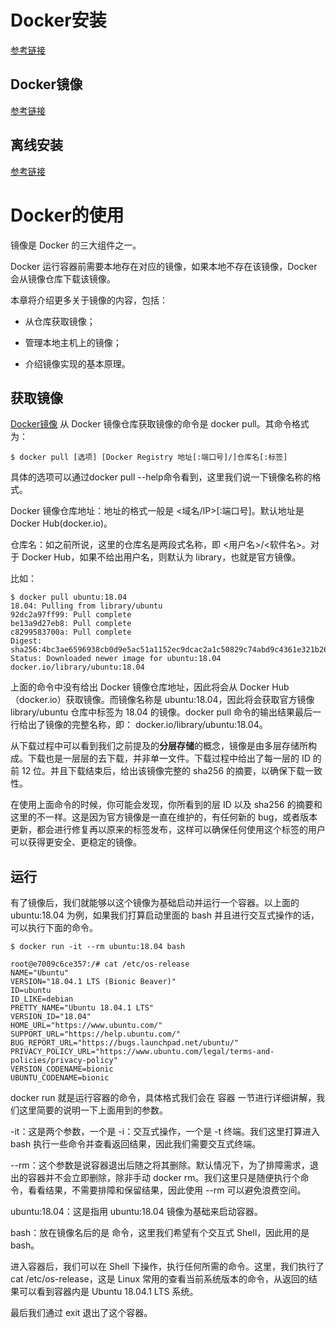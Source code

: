 # Docker安装
<a href="https://yeasy.gitbook.io/docker_practice/install/ubuntu" title="超链接title">参考链接</a>

## Docker镜像
<a href="https://yeasy.gitbook.io/docker_practice/install/mirror" title="超链接title">参考链接</a>

## 离线安装
<a href="https://yeasy.gitbook.io/docker_practice/install/offline" title="超链接title">参考链接</a>


# Docker的使用
镜像是 Docker 的三大组件之一。

Docker 运行容器前需要本地存在对应的镜像，如果本地不存在该镜像，Docker 会从镜像仓库下载该镜像。

本章将介绍更多关于镜像的内容，包括：

- 从仓库获取镜像；

- 管理本地主机上的镜像；

- 介绍镜像实现的基本原理。
  
## 获取镜像
<a href="https://hub.docker.com/search?q=&type=image" title="超链接title">Docker镜像</a>
从 Docker 镜像仓库获取镜像的命令是 docker pull。其命令格式为：

    $ docker pull [选项] [Docker Registry 地址[:端口号]/]仓库名[:标签]
具体的选项可以通过docker pull --help命令看到，这里我们说一下镜像名称的格式。

Docker 镜像仓库地址：地址的格式一般是 <域名/IP>[:端口号]。默认地址是 Docker Hub(docker.io)。

仓库名：如之前所说，这里的仓库名是两段式名称，即 <用户名>/<软件名>。对于 Docker Hub，如果不给出用户名，则默认为 library，也就是官方镜像。

比如：

    $ docker pull ubuntu:18.04
    18.04: Pulling from library/ubuntu
    92dc2a97ff99: Pull complete
    be13a9d27eb8: Pull complete
    c8299583700a: Pull complete
    Digest: sha256:4bc3ae6596938cb0d9e5ac51a1152ec9dcac2a1c50829c74abd9c4361e321b26
    Status: Downloaded newer image for ubuntu:18.04
    docker.io/library/ubuntu:18.04
上面的命令中没有给出 Docker 镜像仓库地址，因此将会从 Docker Hub （docker.io）获取镜像。而镜像名称是 ubuntu:18.04，因此将会获取官方镜像 library/ubuntu 仓库中标签为 18.04 的镜像。docker pull 命令的输出结果最后一行给出了镜像的完整名称，即： docker.io/library/ubuntu:18.04。

从下载过程中可以看到我们之前提及的**分层存储**的概念，镜像是由多层存储所构成。下载也是一层层的去下载，并非单一文件。下载过程中给出了每一层的 ID 的前 12 位。并且下载结束后，给出该镜像完整的 sha256 的摘要，以确保下载一致性。

在使用上面命令的时候，你可能会发现，你所看到的层 ID 以及 sha256 的摘要和这里的不一样。这是因为官方镜像是一直在维护的，有任何新的 bug，或者版本更新，都会进行修复再以原来的标签发布，这样可以确保任何使用这个标签的用户可以获得更安全、更稳定的镜像。

## 运行
有了镜像后，我们就能够以这个镜像为基础启动并运行一个容器。以上面的 ubuntu:18.04 为例，如果我们打算启动里面的 bash 并且进行交互式操作的话，可以执行下面的命令。

    $ docker run -it --rm ubuntu:18.04 bash

    root@e7009c6ce357:/# cat /etc/os-release
    NAME="Ubuntu"
    VERSION="18.04.1 LTS (Bionic Beaver)"
    ID=ubuntu
    ID_LIKE=debian
    PRETTY_NAME="Ubuntu 18.04.1 LTS"
    VERSION_ID="18.04"
    HOME_URL="https://www.ubuntu.com/"
    SUPPORT_URL="https://help.ubuntu.com/"
    BUG_REPORT_URL="https://bugs.launchpad.net/ubuntu/"
    PRIVACY_POLICY_URL="https://www.ubuntu.com/legal/terms-and-policies/privacy-policy"
    VERSION_CODENAME=bionic
    UBUNTU_CODENAME=bionic

docker run 就是运行容器的命令，具体格式我们会在 容器 一节进行详细讲解，我们这里简要的说明一下上面用到的参数。

-it：这是两个参数，一个是 -i：交互式操作，一个是 -t 终端。我们这里打算进入 bash 执行一些命令并查看返回结果，因此我们需要交互式终端。

--rm：这个参数是说容器退出后随之将其删除。默认情况下，为了排障需求，退出的容器并不会立即删除，除非手动 docker rm。我们这里只是随便执行个命令，看看结果，不需要排障和保留结果，因此使用 --rm 可以避免浪费空间。

ubuntu:18.04：这是指用 ubuntu:18.04 镜像为基础来启动容器。

bash：放在镜像名后的是 命令，这里我们希望有个交互式 Shell，因此用的是 bash。

进入容器后，我们可以在 Shell 下操作，执行任何所需的命令。这里，我们执行了 cat /etc/os-release，这是 Linux 常用的查看当前系统版本的命令，从返回的结果可以看到容器内是 Ubuntu 18.04.1 LTS 系统。

最后我们通过 exit 退出了这个容器。


